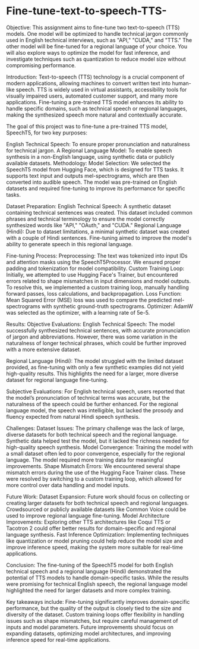 # Fine-tune-text-to-speech-TTS-

Objective:
This assignment aims to fine-tune two text-to-speech (TTS) models. One model will be optimized to handle technical jargon commonly used in English technical interviews, such as "API," "CUDA," and "TTS." The other model will be fine-tuned for a regional language of your choice. You will also explore ways to optimize the model for fast inference, and investigate techniques such as quantization to reduce model size without compromising performance.

Introduction:
Text-to-speech (TTS) technology is a crucial component of modern applications, allowing machines to convert written text into human-like speech. TTS is widely used in virtual assistants, accessibility tools for visually impaired users, automated customer support, and many more applications. Fine-tuning a pre-trained TTS model enhances its ability to handle specific domains, such as technical speech or regional languages, making the synthesized speech more natural and contextually accurate.

The goal of this project was to fine-tune a pre-trained TTS model, SpeechT5, for two key purposes:

English Technical Speech: To ensure proper pronunciation and naturalness for technical jargon.
A Regional Language Model: To enable speech synthesis in a non-English language, using synthetic data or publicly available datasets.
Methodology:
Model Selection:
We selected the SpeechT5 model from Hugging Face, which is designed for TTS tasks. It supports text input and outputs mel-spectrograms, which are then converted into audible speech. The model was pre-trained on English datasets and required fine-tuning to improve its performance for specific tasks.

Dataset Preparation:
English Technical Speech: A synthetic dataset containing technical sentences was created. This dataset included common phrases and technical terminology to ensure the model correctly synthesized words like "API," "OAuth," and "CUDA."
Regional Language (Hindi): Due to dataset limitations, a minimal synthetic dataset was created with a couple of Hindi sentences. Fine-tuning aimed to improve the model's ability to generate speech in this regional language.

Fine-tuning Process:
Preprocessing: The text was tokenized into input IDs and attention masks using the SpeechT5Processor. We ensured proper padding and tokenization for model compatibility.
Custom Training Loop: Initially, we attempted to use Hugging Face's Trainer, but encountered errors related to shape mismatches in input dimensions and model outputs. To resolve this, we implemented a custom training loop, manually handling forward passes, loss calculations, and backpropagation.
Loss Function: Mean Squared Error (MSE) loss was used to compare the predicted mel-spectrograms with synthetic ground-truth spectrograms.
Optimizer: AdamW was selected as the optimizer, with a learning rate of 5e-5.

Results:
Objective Evaluations:
English Technical Speech: The model successfully synthesized technical sentences, with accurate pronunciation of jargon and abbreviations. However, there was some variation in the naturalness of longer technical phrases, which could be further improved with a more extensive dataset.

Regional Language (Hindi): The model struggled with the limited dataset provided, as fine-tuning with only a few synthetic examples did not yield high-quality results. This highlights the need for a larger, more diverse dataset for regional language fine-tuning.

Subjective Evaluations:
For English technical speech, users reported that the model’s pronunciation of technical terms was accurate, but the naturalness of the speech could be further enhanced.
For the regional language model, the speech was intelligible, but lacked the prosody and fluency expected from natural Hindi speech synthesis.

Challenges:
Dataset Issues: The primary challenge was the lack of large, diverse datasets for both technical speech and the regional language. Synthetic data helped test the model, but it lacked the richness needed for high-quality speech synthesis.
Model Convergence: Training the model with a small dataset often led to poor convergence, especially for the regional language. The model required more training data for meaningful improvements.
Shape Mismatch Errors: We encountered several shape mismatch errors during the use of the Hugging Face Trainer class. These were resolved by switching to a custom training loop, which allowed for more control over data handling and model inputs.

Future Work:
Dataset Expansion: Future work should focus on collecting or creating larger datasets for both technical speech and regional languages. Crowdsourced or publicly available datasets like Common Voice could be used to improve regional language fine-tuning.
Model Architecture Improvements: Exploring other TTS architectures like Coqui TTS or Tacotron 2 could offer better results for domain-specific and regional language synthesis.
Fast Inference Optimization: Implementing techniques like quantization or model pruning could help reduce the model size and improve inference speed, making the system more suitable for real-time applications.

Conclusion:
The fine-tuning of the SpeechT5 model for both English technical speech and a regional language (Hindi) demonstrated the potential of TTS models to handle domain-specific tasks. While the results were promising for technical English speech, the regional language model highlighted the need for larger datasets and more complex training.

Key takeaways include:
Fine-tuning significantly improves domain-specific performance, but the quality of the output is closely tied to the size and diversity of the dataset.
Custom training loops offer flexibility in handling issues such as shape mismatches, but require careful management of inputs and model parameters.
Future improvements should focus on expanding datasets, optimizing model architectures, and improving inference speed for real-time applications.
